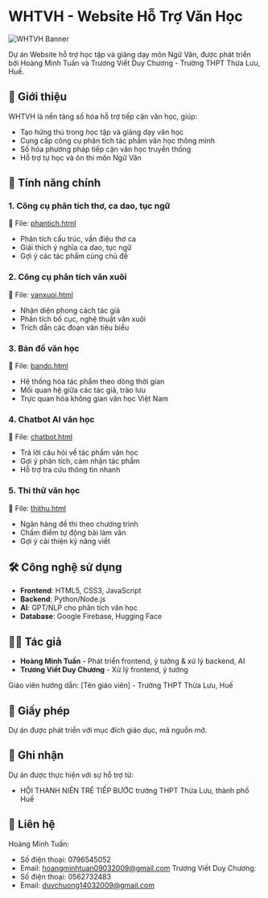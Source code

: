# WHTVH - Website Hỗ Trợ Văn Học

![WHTVH Banner](https://images.unsplash.com/photo-1455390582262-044cdead277a?ixlib=rb-1.2.1&auto=format&fit=crop&w=1200&h=400&q=80)

Dự án Website hỗ trợ học tập và giảng dạy môn Ngữ Văn, được phát triển bởi Hoàng Minh Tuấn và Trương Viết Duy Chương - Trường THPT Thừa Lưu, Huế.

## 📌 Giới thiệu

WHTVH là nền tảng số hóa hỗ trợ tiếp cận văn học, giúp:
- Tạo hứng thú trong học tập và giảng dạy văn học
- Cung cấp công cụ phân tích tác phẩm văn học thông minh
- Số hóa phương pháp tiếp cận văn học truyền thống
- Hỗ trợ tự học và ôn thi môn Ngữ Văn

## 🚀 Tính năng chính

### 1. Công cụ phân tích thơ, ca dao, tục ngữ
📄 File: [phantich.html](phantich.html)
- Phân tích cấu trúc, vần điệu thơ ca
- Giải thích ý nghĩa ca dao, tục ngữ
- Gợi ý các tác phẩm cùng chủ đề

### 2. Công cụ phân tích văn xuôi
📄 File: [vanxuoi.html](vanxuoi.html)
- Nhận diện phong cách tác giả
- Phân tích bố cục, nghệ thuật văn xuôi
- Trích dẫn các đoạn văn tiêu biểu

### 3. Bản đồ văn học
📄 File: [bando.html](bando.html)
- Hệ thống hóa tác phẩm theo dòng thời gian
- Mối quan hệ giữa các tác giả, trào lưu
- Trực quan hóa không gian văn học Việt Nam

### 4. Chatbot AI văn học
📄 File: [chatbot.html](chatbot.html)
- Trả lời câu hỏi về tác phẩm văn học
- Gợi ý phân tích, cảm nhận tác phẩm
- Hỗ trợ tra cứu thông tin nhanh

### 5. Thi thử văn học
📄 File: [thithu.html](thithu.html)
- Ngân hàng đề thi theo chương trình
- Chấm điểm tự động bài làm văn
- Gợi ý cải thiện kỹ năng viết

## 🛠 Công nghệ sử dụng
- **Frontend**: HTML5, CSS3, JavaScript
- **Backend**: Python/Node.js
- **AI**: GPT/NLP cho phân tích văn học
- **Database**: Google Firebase, Hugging Face

## 👨‍💻 Tác giả
- **Hoàng Minh Tuấn** - Phát triển frontend, ý tưởng & xử lý backend, AI
- **Trương Viết Duy Chương** - Xử lý frontend, ý tưởng

Giáo viên hướng dẫn: [Tên giáo viên] - Trường THPT Thừa Lưu, Huế

## 📜 Giấy phép
Dự án được phát triển với mục đích giáo dục, mã nguồn mở.

## 🙏 Ghi nhận
Dự án được thực hiện với sự hỗ trợ từ:
- HỘI THANH NIÊN TRẺ TIẾP BƯỚC trường THPT Thừa Lưu, thành phố Huế

## 📌 Liên hệ
Hoàng Minh Tuấn:
+ Số điện thoại: 0796545052
+ Email: hoangminhtuan09032009@gmail.com
Trương Viết Duy Chương:
+ Số điện thoại: 0562732483
+ Email: duychuong14032009@gmail.com
